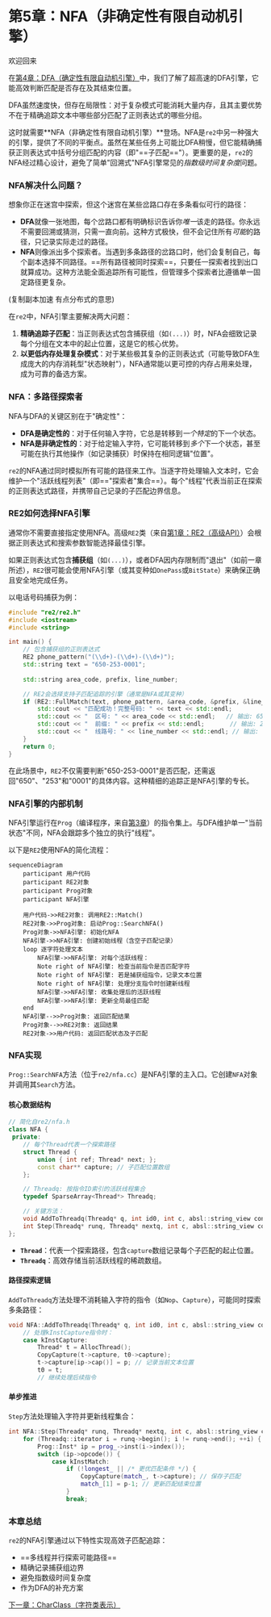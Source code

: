 # 第5章：NFA（非确定性有限自动机引擎）

欢迎回来

在[第4章：DFA（确定性有限自动机引擎）](04_dfa__deterministic_finite_automaton_engine__.md)中，我们了解了超高速的DFA引擎，它能高效判断匹配是否存在及其结束位置。

DFA虽然速度快，但存在局限性：对于复杂模式可能消耗大量内存，且其主要优势不在于精确追踪文本中哪些部分匹配了正则表达式的哪些分组。

这时就需要**NFA（非确定性有限自动机引擎）**登场。NFA是`re2`中另一种强大的引擎，提供了不同的平衡点。虽然在某些任务上可能比DFA稍慢，但它能精确捕获正则表达式中括号分组匹配的内容（即"==子匹配=="）。更重要的是，`re2`的NFA经过精心设计，避免了简单"回溯式"NFA引擎常见的*指数级时间复杂度*问题。

### NFA解决什么问题？

想象你正在迷宫中探索，但这个迷宫在某些岔路口存在多条看似可行的路径：
- **DFA**就像一张地图，每个岔路口都有明确标识告诉你*唯一*该走的路径。你永远不需要回溯或猜测，只需一直向前。这种方式极快，但不会记住所有*可能*的路径，只记录实际走过的路径。
- **NFA**则像派出多个探索者。当遇到多条路径的岔路口时，他们会复制自己，每个副本选择不同路径。==所有路径被同时探索==，只要任一探索者找到出口就算成功。这种方法能全面追踪所有可能性，但管理多个探索者比遵循单一固定路径更复杂。

(复制副本加速 有点分布式的意思)

在`re2`中，NFA引擎主要解决两大问题：
1. **精确追踪子匹配**：当正则表达式包含捕获组（如`(...)`）时，NFA会细致记录每个分组在文本中的起止位置，这是它的核心优势。
2. **以更低内存处理复杂模式**：对于某些极其复杂的正则表达式（可能导致DFA生成庞大的内存消耗型"状态映射"），NFA通常能以更可控的内存占用来处理，成为可靠的备选方案。

### NFA：多路径探索者

NFA与DFA的关键区别在于"确定性"：
- **DFA是确定性的**：对于任何输入字符，它总是转移到*一个特定*的下一个状态。
- **NFA是非确定性的**：对于给定输入字符，它可能转移到*多个*下一个状态，甚至可能在执行其他操作（如记录捕获）时保持在相同逻辑"位置"。

`re2`的NFA通过同时模拟所有可能的路径来工作。当逐字符处理输入文本时，它会维护一个"活跃线程列表"（即=="探索者"集合==）。每个"线程"代表当前正在探索的正则表达式路径，并携带自己记录的子匹配边界信息。

### RE2如何选择NFA引擎

通常你不需要直接指定使用NFA。高级`RE2`类（来自[第1章：RE2（高级API）](01_re2__high_level_api__.md)）会根据正则表达式和搜索参数智能选择最佳引擎。

如果正则表达式包含**捕获组**（如`(...)`），或者DFA因内存限制而"退出"（如前一章所述），`RE2`很可能会使用NFA引擎（或其变种如`OnePass`或`BitState`）来确保正确且安全地完成任务。

以电话号码捕获为例：

```cpp
#include "re2/re2.h"
#include <iostream>
#include <string>

int main() {
    // 包含捕获组的正则表达式
    RE2 phone_pattern("(\\d+)-(\\d+)-(\\d+)");
    std::string text = "650-253-0001";
    
    std::string area_code, prefix, line_number;

    // RE2会选择支持子匹配追踪的引擎（通常是NFA或其变种）
    if (RE2::FullMatch(text, phone_pattern, &area_code, &prefix, &line_number)) {
        std::cout << "匹配成功！完整号码: " << text << std::endl;
        std::cout << "  区号: " << area_code << std::endl;   // 输出: 650
        std::cout << "  前缀: " << prefix << std::endl;       // 输出: 253
        std::cout << "  线路号: " << line_number << std::endl; // 输出: 0001
    }
    return 0;
}
```
在此场景中，`RE2`不仅需要判断"650-253-0001"是否匹配，还需返回"650"、"253"和"0001"的具体内容。这种精细的追踪正是NFA引擎的专长。

### NFA引擎的内部机制

NFA引擎运行在`Prog`（编译程序，来自[第3章](03_prog__compiled_program__.md)）的指令集上。与DFA维护单一"当前状态"不同，NFA会跟踪多个独立的执行"线程"。

以下是`RE2`使用NFA的简化流程：

```mermaid
sequenceDiagram
    participant 用户代码
    participant RE2对象
    participant Prog对象
    participant NFA引擎

    用户代码->>RE2对象: 调用RE2::Match()
    RE2对象->>Prog对象: 启动Prog::SearchNFA()
    Prog对象->>NFA引擎: 初始化NFA
    NFA引擎->>NFA引擎: 创建初始线程（含空子匹配记录）
    loop 逐字符处理文本
        NFA引擎->>NFA引擎: 对每个活跃线程：
        Note right of NFA引擎: 检查当前指令是否匹配字符
        Note right of NFA引擎: 若是捕获组指令，记录文本位置
        Note right of NFA引擎: 处理分支指令时创建新线程
        NFA引擎->>NFA引擎: 收集处理后的活跃线程
        NFA引擎->>NFA引擎: 更新全局最佳匹配
    end
    NFA引擎-->>Prog对象: 返回匹配结果
    Prog对象-->>RE2对象: 返回结果
    RE2对象->>用户代码: 返回匹配状态及子匹配
```

### NFA实现

`Prog::SearchNFA`方法（位于`re2/nfa.cc`）是NFA引擎的主入口。它创建`NFA`对象并调用其`Search`方法。

#### 核心数据结构

```cpp
// 简化自re2/nfa.h
class NFA {
 private:
    // 每个Thread代表一个探索路径
    struct Thread {
        union { int ref; Thread* next; };
        const char** capture; // 子匹配位置数组
    };

    // Threadq: 按指令ID索引的活跃线程集合
    typedef SparseArray<Thread*> Threadq;

    // 关键方法：
    void AddToThreadq(Threadq* q, int id0, int c, absl::string_view context, const char* p, Thread* t0);
    int Step(Threadq* runq, Threadq* nextq, int c, absl::string_view context, const char* p);
};
```
- **`Thread`**：代表一个探索路径，包含`capture`数组记录每个子匹配的起止位置。
- **`Threadq`**：高效存储当前活跃线程的稀疏数组。

#### 路径探索逻辑

`AddToThreadq`方法处理不消耗输入字符的指令（如`Nop`、`Capture`），可能同时探索多条路径：

```cpp
void NFA::AddToThreadq(Threadq* q, int id0, int c, absl::string_view context, const char* p, Thread* t0) {
    // 处理kInstCapture指令时：
    case kInstCapture:
        Thread* t = AllocThread();
        CopyCapture(t->capture, t0->capture);
        t->capture[ip->cap()] = p; // 记录当前文本位置
        t0 = t;
        // 继续处理后续指令
```

#### 单步推进

`Step`方法处理输入字符并更新线程集合：

```cpp
int NFA::Step(Threadq* runq, Threadq* nextq, int c, absl::string_view context, const char* p) {
    for (Threadq::iterator i = runq->begin(); i != runq->end(); ++i) {
        Prog::Inst* ip = prog_->inst(i->index());
        switch (ip->opcode()) {
            case kInstMatch:
                if (!longest_ || /* 更优匹配条件 */) {
                    CopyCapture(match_, t->capture); // 保存子匹配
                    match_[1] = p-1; // 更新匹配结束位置
                }
                break;
```

### 本章总结

`re2`的NFA引擎通过以下特性实现高效子匹配追踪：
- ==多线程并行探索可能路径==
- 精确记录捕获组边界
- 避免指数级时间复杂度
- 作为DFA的补充方案

[下一章：CharClass（字符类表示）](06_charclass__character_class_representation__.md)

